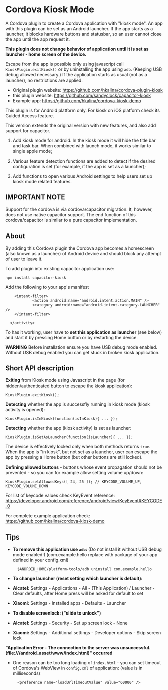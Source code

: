 Cordova Kiosk Mode
==================

A Cordova plugin to create a Cordova application with "kiosk mode".
An app with this plugin can be set as an Android launcher.
If the app starts as a launcher, it blocks hardware buttons and statusbar,
so an user cannot close the app until the app request it.

**This plugin does not change behavior of application until it is set as launcher - home screen of the device.**

Escape from the app is possible only using javascript call `KioskPlugin.exitKiosk()`
or by uninstalling the app using `adb`. (Keeping USB debug allowed necessary.)
If the application starts as usual (not as a launcher), no restrictions are applied.

* Original plugin website: https://github.com/hkalina/cordova-plugin-kiosk
* this plugin website: https://github.com/sandyclock/capacitor-kiosk
* Example app: https://github.com/hkalina/cordova-kiosk-demo

This plugin is for Android platform only. For kiosk on iOS platform check its Guided Access feature.

This version extends the original version with new features, and also add support for capacitor.

1. Add kiosk mode for android. In the kiosk mode it will hide the title bar and task bar. When combined with launch mode, it works similar to single apple mode;

2. Various feature detection functions are added to detect if the desired configuration is set (for example, if the app is set as a launcher);

3. Add functions to open various Android settings to help users set up kiosk mode related features.

IMPORTANT NOTE
--------------
Support for the cordova is via cordova/capacitor migration. It, however, does not use native capacitor support. The end function of this cordova/capacitor is similar to a pure capacitor implementation.

About
-----

By adding this Cordova plugin the Cordova app becomes a homescreen (also known as a launcher) of Android device and should block any attempt of user to leave it.

To add plugin into existing capacitor application use:

    npm install capacitor-kiosk

Add the following to your app's manifest

<?xml version="1.0" encoding="utf-8"?>
<manifest xmlns:android="http://schemas.android.com/apk/res/android"
    xmlns:tools="http://schemas.android.com/tools"
    package="com.stripe.example.app">
      <activity
            android:configChanges="orientation|keyboardHidden|keyboard|screenSize|locale|smallestScreenSize|screenLayout|uiMode"
        android:name="jk.cordova.plugin.kiosk.KioskActivity"
        android:keepScreenOn="true"
        android:theme="@style/AppTheme.NoActionBar"
        android:label="@string/title_activity_main"
            android:launchMode="singleTask"
            android:exported="true">
        <intent-filter>
          <action android:name="android.intent.action.MAIN" />
          <category android:name="android.intent.category.DEFAULT" />
          <category android:name="android.intent.category.HOME" />
        </intent-filter>

        <intent-filter>
                <action android:name="android.intent.action.MAIN" />
                <category android:name="android.intent.category.LAUNCHER" />
        </intent-filter>

      </activity>

</manifest>


To has it working, user have to **set this application as launcher** (see below) and start it by pressing Home button or by restarting the device.

**WARNING** Before installation ensure you have USB debug mode enabled. Without USB debug enabled you can get stuck in broken kiosk application.

Short API description
---------------------

**Exiting** from Kiosk mode using Javascript in the page (for hidden/authenticated button to escape the kiosk application):

    KioskPlugin.exitKiosk();

**Detecting** whether the app is successfly running in kiosk mode (kiosk activity is opened):

    KioskPlugin.isInKiosk(function(isInKiosk){ ... });

**Detecting** whether the app (kiosk activity) is set as launcher:

    KioskPlugin.isSetAsLauncher(function(isLauncher){ ... });

The device is effectively locked only when both methods returns `true`. When the app is "in kiosk", but not set as a launcher, user can escape the app by pressing a Home button (but other buttons are still locked).

**Defining allowed buttons** - buttons whose event propagation should not be prevented - so you can for example allow setting volume up/down:

    KioskPlugin.setAllowedKeys([ 24, 25 ]); // KEYCODE_VOLUME_UP, KEYCODE_VOLUME_DOWN

For list of keycode values check KeyEvent reference: https://developer.android.com/reference/android/view/KeyEvent#KEYCODE_0

For complete example application check: https://github.com/hkalina/cordova-kiosk-demo

Tips
----

* **To remove this application use `adb`:** (Do not install it without USB debug mode enabled!) (com.example.hello replace with package of your app defined in your config.xml)

        $ANDROID_HOME/platform-tools/adb uninstall com.example.hello

* **To change launcher (reset setting which launcher is default):**
 * **Alcatel:** Settings - Applications - All - (This Application) / Launcher - Clear defaults, after Home press will be asked for default to set
 * **Xiaomi:** Settings - Installed apps - Defaults - Launcher

* **To disable screenlock: ("slide to unlock")**
 * **Alcatel:** Settings - Security - Set up screen lock - None
 * **Xiaomi:** Settings - Additional settings - Developer options - Skip screen lock

**"Application Error - The connection to the server was unsuccessful. (file:///android_asset/www/index.html)" occurred**

* One reason can be too long loading of `index.html` - you can set timeout of Cordova's WebView in `config.xml` of application: (value is in milliseconds)

        <preference name="loadUrlTimeoutValue" value="60000" />

